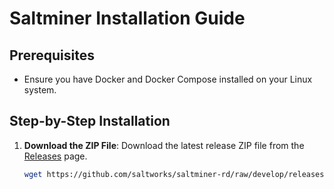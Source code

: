 # Saltminer Installation Guide


## Prerequisites
- Ensure you have Docker and Docker Compose installed on your Linux system.

## Step-by-Step Installation

1. **Download the ZIP File**:
   Download the latest release ZIP file from the [Releases](https://github.com/saltworks/saltminer/releases) page.

   ```sh
   wget https://github.com/saltworks/saltminer-rd/raw/develop/releases/download/0.0.0/saltminer.zip

